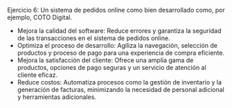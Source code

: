 Ejercicio 6:
Un sistema de pedidos online como bien desarrollado como, por ejemplo, COTO Digital. 
- Mejora la calidad del software: Reduce errores y garantiza la seguridad de las transacciones en el sistema de pedidos online.
- Optimiza el proceso de desarrollo: Agiliza la navegación, selección de productos y proceso de pago para una experiencia de compra eficiente.
- Mejora la satisfacción del cliente: Ofrece una amplia gama de productos, opciones de pago seguras y un servicio de atención al cliente eficaz.
- Reduce costos: Automatiza procesos como la gestión de inventario y la generación de facturas, minimizando la necesidad de personal adicional y herramientas adicionales.
